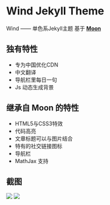 # Wind Jekyll Theme

Wind —— 单色系Jekyll主题 基于 **[Moon](https://taylantatli.github.io/Moon)**

## 独有特性
* 专为中国优化CDN
* 中文翻译
* 导航栏里每日一句
* Js 动态生成背景

## 继承自 Moon 的特性
* HTML5与CSS3特效
* 代码高亮
* 文章标题可以与图片结合
* 特有的社交链接图标
* 导航栏
* MathJax 支持

## 截图
![](https://github.com/ImCopas/Assets/blob/master/Screenshot-2017-11-11%20Home.png?raw=true)
![](https://github.com/ImCopas/Assets/blob/master/Screenshot-2017-11-11%20%E5%85%B3%E4%BA%8E%E6%88%91%20About%20me.png?raw=true)
